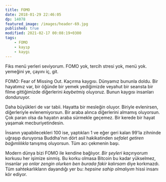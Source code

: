 ```yaml
---
title: FOMO
date: 2018-01-29 22:46:05
dp: 14078
featured_image: /images/header-69.jpg
published: true
modified: 2021-02-17 00:08:19+0300
tags: 
    - FOMO
    - kayıp
    - kaygı
---
```


Fiks menü yerleri seviyorum. FOMO yok, tercih stresi yok, menü yok. yemeğini
ye, çayını iç, git.

FOMO: Fear of Missing Out. Kaçırma kaygısı. Dünyamız bununla doldu. Bir
hayatımız var, bir öğünde bir yemek yediğimizde veyahut bir seansta bir filme
gittiğimizde diğerlerini *kaybetmiş* oluyoruz. Bunun kaygısı insanları
donduruyor. 

Daha büyükleri de var tabii. Hayatta bir mesleğin oluyor. Biriyle evlenirsen,
diğerleriyle evlenemiyorsun. Bir araba alınca diğerlerini almamış oluyorsun.
Çok paran olsa da hayatın araba sürmekle geçemez. Bir kerede bir hayat yaşamak
mecburiyetindesin. 

İnsanın yapabilecekleri 100 ise, yaptıkları 1 ve eğer geri kalan 99'la zihninde
uğraşıp duruyorsa Buddha'nın dört asil hakikatinden *sefalet getiren
bağımlılıkla* tanışmış oluyorsun. Tüm acı çekmenin başı.

Modern dünya bizi FOMO ile kendine bağlıyor. *Bir şeyleri kaçırıyorum* korkusu
her işimize sinmiş. Bu korku olmasa Bitcoin bu kadar yükselmez, insanlar *ya
onlar zengin olurken ben burada fakir kalırsam* diye korkmazdı. Tüm
sahtekarlıkların dayandığı yer bu: *hepsine sahip olmalıyım* hissi insanı kör
ediyor. 



